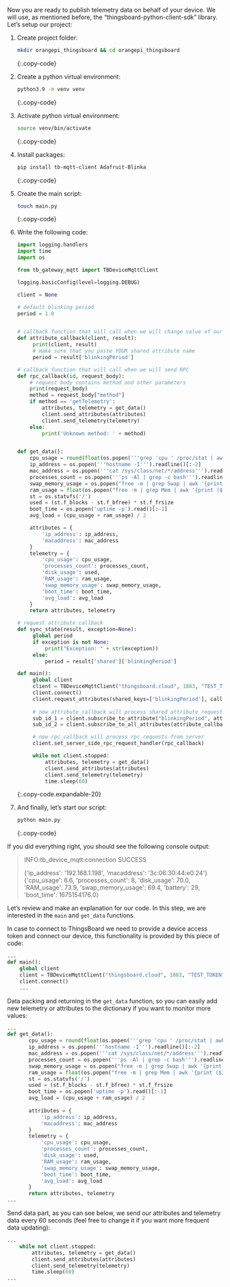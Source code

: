 Now you are ready to publish telemetry data on behalf of your device. We will use, as mentioned before, the 
“thingsboard-python-client-sdk” library.
Let’s setup our project:

1. Create project folder:

    ```bash
   mkdir orangepi_thingsboard && cd orangepi_thingsboard
   ```
   {:.copy-code}

2. Create a python virtual environment:

    ```bash
   python3.9 -m venv venv
   ```
   {:.copy-code}

3. Activate python virtual environment:

   ```bash
   source venv/bin/activate
   ```
   {:.copy-code}

4. Install packages:

   ```bash
   pip install tb-mqtt-client Adafruit-Blinka
   ```
   {:.copy-code}

5. Create the main script:

   ```bash
   touch main.py
   ```
   {:.copy-code}

6. Write the following code:

   ```python
   import logging.handlers
   import time
   import os
   
   from tb_gateway_mqtt import TBDeviceMqttClient

   logging.basicConfig(level=logging.DEBUG)
   
   client = None
   
   # default blinking period
   period = 1.0
   
   
   # callback function that will call when we will change value of our Shared Attribute
   def attribute_callback(client, result):
        print(client, result)
        # make sure that you paste YOUR shared attribute name
        period = result['blinkingPeriod']
   
   # callback function that will call when we will send RPC
   def rpc_callback(id, request_body):
       # request body contains method and other parameters
       print(request_body)
       method = request_body["method"]
       if method == 'getTelemetry':
           attributes, telemetry = get_data()
           client.send_attributes(attributes)
           client.send_telemetry(telemetry)
       else:
           print('Unknown method: ' + method)
   
   
   def get_data():
       cpu_usage = round(float(os.popen('''grep 'cpu ' /proc/stat | awk '{usage=($2+$4)*100/($2+$4+$5)} END {print usage }' ''').readline()), 2)
       ip_address = os.popen('''hostname -I''').readline()[:-2]
       mac_address = os.popen('''cat /sys/class/net/*/address''').readline()[:-1]
       processes_count = os.popen('''ps -Al | grep -c bash''').readline()[:-1]
       swap_memory_usage = os.popen("free -m | grep Swap | awk '{print ($3/$2)*100}'").readline()[:-1]
       ram_usage = float(os.popen("free -m | grep Mem | awk '{print ($3/$2) * 100}'").readline()[:-1])
       st = os.statvfs('/')
       used = (st.f_blocks - st.f_bfree) * st.f_frsize
       boot_time = os.popen('uptime -p').read()[:-1]
       avg_load = (cpu_usage + ram_usage) / 2
   
       attributes = {
           'ip_address': ip_address,
           'macaddress': mac_address
       }
       telemetry = {
           'cpu_usage': cpu_usage,
           'processes_count': processes_count,
           'disk_usage': used,
           'RAM_usage': ram_usage,
           'swap_memory_usage': swap_memory_usage,
           'boot_time': boot_time,
           'avg_load': avg_load
       }
       return attributes, telemetry
   
   # request attribute callback
   def sync_state(result, exception=None):
        global period
        if exception is not None:
            print("Exception: " + str(exception))
        else:
            period = result['shared']['blinkingPeriod']
   
   def main():
        global client
        client = TBDeviceMqttClient("thingsboard.cloud", 1883, "TEST_TOKEN")
        client.connect()
        client.request_attributes(shared_keys=['blinkingPeriod'], callback=sync_state)
        
        # now attribute_callback will process shared attribute request from server
        sub_id_1 = client.subscribe_to_attribute("blinkingPeriod", attribute_callback)
        sub_id_2 = client.subscribe_to_all_attributes(attribute_callback)
   
        # now rpc_callback will process rpc requests from server
        client.set_server_side_rpc_request_handler(rpc_callback)

        while not client.stopped:
            attributes, telemetry = get_data()
            client.send_attributes(attributes)
            client.send_telemetry(telemetry)
            time.sleep(60)
   ```
   {:.copy-code.expandable-20}

7. And finally, let’s start our script:

   ```bash
   python main.py
   ```
   {:.copy-code}

If you did everything right, you should see the following console output:

> INFO:tb_device_mqtt:connection SUCCESS
> 
> 
> {'ip_address': '192.168.1.198', 'macaddress': '3c:06:30:44:e0:24'} {'cpu_usage': 6.6, 'processes_count': 8, 'disk_usage': 70.0, 'RAM_usage': 73.9, 'swap_memory_usage': 69.4, 'battery': 29, 'boot_time': 1675154176.0}
> 

Let’s review and make an explanation for our code. In this step, we are interested in the `main` and `get_data` functions.

In case to connect to ThingsBoard we need to provide a device access token and connect our device, this functionality is provided by this piece of code:

```python
...
def main():
    global client
    client = TBDeviceMqttClient("thingsboard.cloud", 1883, "TEST_TOKEN")
    client.connect()
    ...
```

Data packing and returning in the `get_data` function, so you can easily add new telemetry or attributes to the dictionary if you want to monitor more values:
```python
...
def get_data():
       cpu_usage = round(float(os.popen('''grep 'cpu ' /proc/stat | awk '{usage=($2+$4)*100/($2+$4+$5)} END {print usage }' ''').readline()), 2)
       ip_address = os.popen('''hostname -I''').readline()[:-2]
       mac_address = os.popen('''cat /sys/class/net/*/address''').readline()[:-1]
       processes_count = os.popen('''ps -Al | grep -c bash''').readline()[:-1]
       swap_memory_usage = os.popen("free -m | grep Swap | awk '{print ($3/$2)*100}'").readline()[:-1]
       ram_usage = float(os.popen("free -m | grep Mem | awk '{print ($3/$2) * 100}'").readline()[:-1])
       st = os.statvfs('/')
       used = (st.f_blocks - st.f_bfree) * st.f_frsize
       boot_time = os.popen('uptime -p').read()[:-1]
       avg_load = (cpu_usage + ram_usage) / 2
   
       attributes = {
           'ip_address': ip_address,
           'macaddress': mac_address
       }
       telemetry = {
           'cpu_usage': cpu_usage,
           'processes_count': processes_count,
           'disk_usage': used,
           'RAM_usage': ram_usage,
           'swap_memory_usage': swap_memory_usage,
           'boot_time': boot_time,
           'avg_load': avg_load
       }
       return attributes, telemetry
...
```

Send data part, as you can see below, we send our attributes and telemetry data every 60 seconds (feel free to change it if you want more frequent data updating):
```python
...		
    while not client.stopped:
        attributes, telemetry = get_data()
        client.send_attributes(attributes)
        client.send_telemetry(telemetry)
        time.sleep(60)
...
```